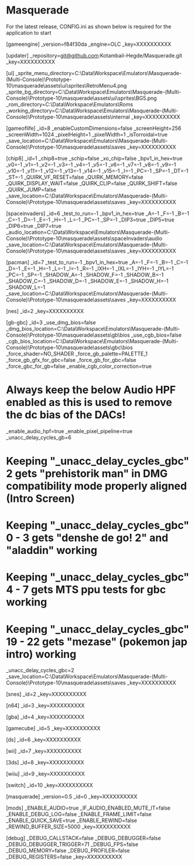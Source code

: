 # Masquerade

For the latest release, CONFIG.ini as shown below is required for the application to start

[gameengine]
_version=f84f30da
_engine=OLC
_key=XXXXXXXXXX

[updater]
_repository=git@github.com:Kotambail-Hegde/Masquerade.git
_key=XXXXXXXXXX

[ui]
_sprite_menu_directory=C:\Data\Workspace\Emulators\Masquerade-(Multi-Console)\Prototype-10\masquerade\assets\ui\sprites\RetroMenu4.png
_sprite_bg_directory=C:\Data\Workspace\Emulators\Masquerade-(Multi-Console)\Prototype-10\masquerade\assets\ui\sprites\BG5.png
_rom_directory=C:\Data\Workspace\Emulators\Roms
_working_directory=C:\Data\Workspace\Emulators\Masquerade-(Multi-Console)\Prototype-10\masquerade\assets\internal
_key=XXXXXXXXXX

[gameoflife]
_id=8
_enableCustomDimensions=false
_screenHeight=256
_screenWidth=1024
_pixelHeight=1
_pixelWidth=1
_isTorroidal=true
_save_location=C:\Data\Workspace\Emulators\Masquerade-(Multi-Console)\Prototype-10\masquerade\assets\saves
_key=XXXXXXXXXX

[chip8]
_id=1
_chip8=true
_schip=false
_xo_chip=false
_bpv1_in_hex=true
_v0=-1
_v1=-1
_v2=-1
_v3=-1
_v4=-1
_v5=-1
_v6=-1
_v7=-1
_v8=-1
_v9=-1
_v10=-1
_v11=-1
_v12=-1
_v13=-1
_v14=-1
_v15=-1
_I=-1
_PC=-1
_SP=-1
_DT=-1
_ST=-1
_QUIRK_VF_RESET=false
_QUIRK_MEMORY=false
_QUIRK_DISPLAY_WAIT=false
_QUIRK_CLIP=false 
_QUIRK_SHIFT=false 
_QUIRK_JUMP=false
_save_location=C:\Data\Workspace\Emulators\Masquerade-(Multi-Console)\Prototype-10\masquerade\assets\saves
_key=XXXXXXXXXX

[spaceinvaders]
_id=6
_test_to_run=-1
_bpv1_in_hex=true
_A=-1
_F=-1
_B=-1
_C=-1
_D=-1
_E=-1
_H=-1
_L=-1
_PC=-1
_SP=-1
_DIP3=true
_DIP5=true
_DIP6=true
_DIP7=true
_audio_location=C:\Data\Workspace\Emulators\Masquerade-(Multi-Console)\Prototype-10\masquerade\assets\spaceInvaders\audio
_save_location=C:\Data\Workspace\Emulators\Masquerade-(Multi-Console)\Prototype-10\masquerade\assets\saves
_key=XXXXXXXXXX

[pacman]
_id=7
_test_to_run=-1
_bpv1_in_hex=true
_A=-1
_F=-1
_B=-1
_C=-1
_D=-1
_E=-1
_H=-1
_L=-1
_I=-1
_R=-1
_IXH=-1
_IXL=-1
_IYH=-1
_IYL=-1
_PC=-1
_SP=-1
_SHADOW_A=-1
_SHADOW_F=-1
_SHADOW_B=-1
_SHADOW_C=-1
_SHADOW_D=-1
_SHADOW_E=-1
_SHADOW_H=-1
_SHADOW_L=-1
_save_location=C:\Data\Workspace\Emulators\Masquerade-(Multi-Console)\Prototype-10\masquerade\assets\saves
_key=XXXXXXXXXX

[nes]
_id=2
_key=XXXXXXXXXX

[gb-gbc]
_id=3
_use_dmg_bios=false
_dmg_bios_location=C:\Data\Workspace\Emulators\Masquerade-(Multi-Console)\Prototype-10\masquerade\assets\gb\bios
_use_cgb_bios=false
_cgb_bios_location=C:\Data\Workspace\Emulators\Masquerade-(Multi-Console)\Prototype-10\masquerade\assets\gbc\bios
_force_shader=NO_SHADER
_force_gb_palette=PALETTE_1
_force_gb_gfx_for_gbc=false
_force_gb_for_gbc=false
_force_gbc_for_gb=false
_enable_cgb_color_correction=true
# Always keep the below Audio HPF enabled as this is used to remove the dc bias of the DACs!
_enable_audio_hpf=true
_enable_pixel_pipeline=true
_unacc_delay_cycles_gb=6
# Keeping "_unacc_delay_cycles_gbc" 2 gets "prehistorik man" in DMG compatibility mode properly aligned (Intro Screen)
# Keeping "_unacc_delay_cycles_gbc" 0 - 3 gets "denshe de go! 2" and "aladdin" working
# Keeping "_unacc_delay_cycles_gbc" 4 - 7 gets MTS ppu tests for gbc working
# Keeping "_unacc_delay_cycles_gbc" 19 - 22 gets "mezase" (pokemon jap intro) working
_unacc_delay_cycles_gbc=2
_save_location=C:\Data\Workspace\Emulators\Masquerade-(Multi-Console)\Prototype-10\masquerade\assets\saves
_key=XXXXXXXXXX

[snes]
_id=2
_key=XXXXXXXXXX

[n64]
_id=3
_key=XXXXXXXXXX

[gba]
_id=4
_key=XXXXXXXXXX

[gamecube]
_id=5
_key=XXXXXXXXXX

[ds]
_id=6
_key=XXXXXXXXXX

[wii]
_id=7
_key=XXXXXXXXXX

[3ds]
_id=8
_key=XXXXXXXXXX

[wiiu]
_id=9
_key=XXXXXXXXXX

[switch]
_id=10
_key=XXXXXXXXXX

[masquerade]
_version=0.5
_id=0
_key=XXXXXXXXXX

[mods]
_ENABLE_AUDIO=true
_IF_AUDIO_ENABLED_MUTE_IT=false
_ENABLE_DEBUG_LOG=false
_ENABLE_FRAME_LIMIT=false
_ENABLE_QUICK_SAVE=true
_ENABLE_REWIND=false
_REWIND_BUFFER_SIZE=5000
_key=XXXXXXXXXX

[debug]
_DEBUG_CALLSTACK=false
_DEBUG_DEBUGGER=false
_DEBUG_DEBUGGER_TRIGGER=71
_DEBUG_FPS=false
_DEBUG_MEMORY=false
_DEBUG_PROFILER=false
_DEBUG_REGISTERS=false
_key=XXXXXXXXXX
